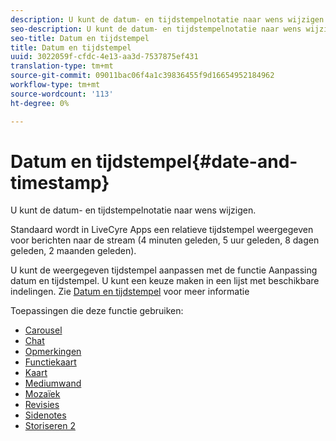 ```yaml
---
description: U kunt de datum- en tijdstempelnotatie naar wens wijzigen.
seo-description: U kunt de datum- en tijdstempelnotatie naar wens wijzigen.
seo-title: Datum en tijdstempel
title: Datum en tijdstempel
uuid: 3022059f-cfdc-4e13-aa3d-7537875ef431
translation-type: tm+mt
source-git-commit: 09011bac06f4a1c39836455f9d16654952184962
workflow-type: tm+mt
source-wordcount: '113'
ht-degree: 0%

---
```



# Datum en tijdstempel{#date-and-timestamp}

U kunt de datum- en tijdstempelnotatie naar wens wijzigen.

Standaard wordt in LiveCyre Apps een relatieve tijdstempel weergegeven voor berichten naar de stream (4 minuten geleden, 5 uur geleden, 8 dagen geleden, 2 maanden geleden).

U kunt de weergegeven tijdstempel aanpassen met de functie Aanpassing datum en tijdstempel. U kunt een keuze maken in een lijst met beschikbare indelingen. Zie [Datum en tijdstempel](/help/using/c-features-livefyre/c-styling-features/c-date-and-timestamp.md) voor meer informatie

Toepassingen die deze functie gebruiken:

* [Carousel](/help/using/c-about-apps/c-carousel-app/c-carousel-app.md#c_carousel_app)
* [Chat](/help/using/c-about-apps/c-chat-app/c-chat-app.md#c_chat_app)
* [Opmerkingen](/help/using/c-about-apps/c-comments/c-comments.md)
* [Functiekaart](/help/using/c-about-apps/c-feature-card-app/c-feature-card-app.md#c_feature_card_app)
* [Kaart](/help/using/c-about-apps/c-map-app/c-map-app.md#c_map_app)
* [Mediumwand](/help/using/c-about-apps/c-media-wall-app/c-media-wall-app.md#c_media_wall_app)
* [Mozaïek](/help/using/c-about-apps/c-mosaic-app/c-mosaic-app.md#c_mosaic_app)
* [Revisies](/help/using/c-about-apps/c-reviews-app/c-reviews-app.md#c_reviews_app)
* [Sidenotes](/help/using/c-about-apps/c-sidenotes-app/c-sidenotes-app.md#c_sidenotes_app)
* [Storiseren 2](/help/using/c-about-apps/c-storify2/c-storify2.md#c_storify2)

